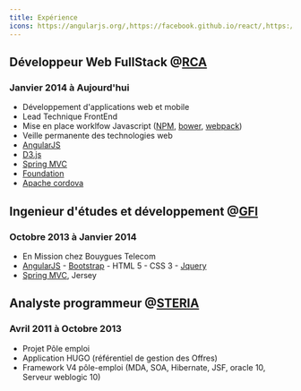 ```yaml
---
title: Expérience
icons: https://angularjs.org/,https://facebook.github.io/react/,https://www.npmjs.com,https://webpack.github.io/assets/favicon.png,http://bower.io,https://spring.io/,http://foundation.zurb.com/assets/img/icons/favicon.ico,https://cordova.apache.org/,http://getbootstrap.com/
---
```


## Développeur Web FullStack @[RCA](https://www.rca.fr/)
### Janvier 2014 à Aujourd'hui
  *  Développement d'applications web et mobile
  *  Lead Technique FrontEnd
  *  Mise en place worklfow Javascript ([NPM](https://www.npmjs.com/), [bower](http://bower.io/), [webpack](https://webpack.github.io/))
  * Veille permanente des technologies web
  * [AngularJS](https://angularjs.org/)
  * [D3.js](https://d3js.org/)
  * [Spring MVC](https://spring.io/)
  * [Foundation](http://foundation.zurb.com/)
  * [Apache cordova](https://cordova.apache.org/)

## Ingenieur d'études et développement @[GFI](https://www.gfi.com/)
### Octobre 2013 à Janvier 2014
  * En Mission chez Bouygues Telecom
  * [AngularJS](https://angularjs.org/) - [Bootstrap](http://getbootstrap.com/) - HTML 5 - CSS 3 - [Jquery](https://jquery.com/)
  * [Spring MVC](https://spring.io/), Jersey

## Analyste programmeur @[STERIA](https://www.soprasteria.com/)
### Avril 2011 à Octobre 2013   
  * Projet Pôle emploi 
  * Application HUGO (référentiel de gestion des Offres)
  * Framework V4 pôle-emploi (MDA, SOA, Hibernate, JSF, oracle 10, Serveur weblogic 10)